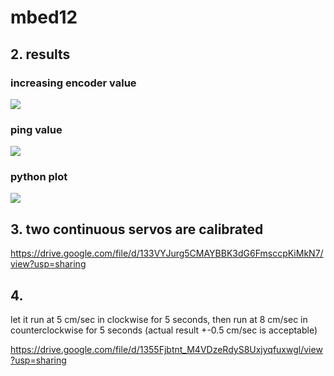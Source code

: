 # mbed12
## 2. results
### increasing encoder value
![](https://i.imgur.com/N1rtsuK.png)

### ping value
![](https://i.imgur.com/5v5owhF.png)

### python plot
![](https://i.imgur.com/UYVp3v4.png)
<!-- ### contiunous -->
<!-- ![](https://i.imgur.com/0bjKvoh.png) -->


##  3. two continuous servos are calibrated
https://drive.google.com/file/d/133VYJurg5CMAYBBK3dG6FmsccpKiMkN7/view?usp=sharing
## 4. 
let it run at 5 cm/sec in clockwise for 5 seconds, then run at 8 cm/sec in counterclockwise for 5 seconds (actual result +-0.5 cm/sec is acceptable)  

https://drive.google.com/file/d/1355Fjbtnt_M4VDzeRdyS8Uxjyqfuxwgl/view?usp=sharing